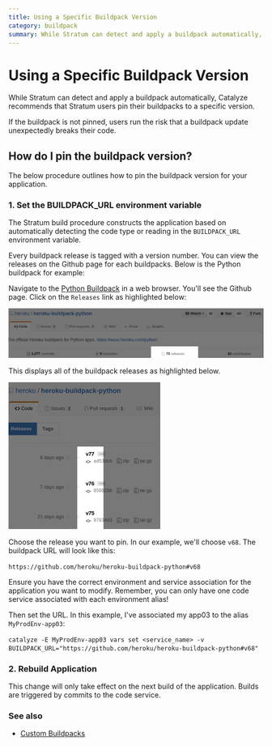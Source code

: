 ```yaml
---
title: Using a Specific Buildpack Version
category: buildpack
summary: While Stratum can detect and apply a buildpack automatically, Catalyze recommends that Stratum users pin their buildpacks to a specific version.
---
```


# Using a Specific Buildpack Version

While Stratum can detect and apply a buildpack automatically, Catalyze recommends that Stratum users pin their buildpacks to a specific version.

If the buildpack is not pinned, users run the risk that a buildpack update unexpectedly breaks their code.

## How do I pin the buildpack version?

The below procedure outlines how to pin the buildpack version for your application.

### 1. Set the BUILDPACK_URL environment variable

The Stratum build procedure constructs the application based on automatically detecting the code type or reading in the `BUILDPACK_URL` environment variable.

Every buildpack release is tagged with a version number. You can view the releases on the Github page for each buildpacks. Below is the Python buildpack for example:

Navigate to the [Python Buildpack](https://github.com/heroku/heroku-buildpack-python) in a web browser. You'll see the Github page. Click on the `Releases` link as highlighted below:

![Python](images/buildpack_release_frontpage.png)

This displays all of the buildpack releases as highlighted below.

![Python_Releases](images/buildpack_release_github.png)

Choose the release you want to pin. In our example, we'll choose `v68`. The buildpack URL will look like this:

`https://github.com/heroku/heroku-buildpack-python#v68`

Ensure you have the correct environment and service association for the application you want to modify. Remember, you can only have one code service associated with each environment alias!

Then set the URL. In this example, I've associated my app03 to the alias `MyProdEnv-app03`:

`catalyze -E MyProdEnv-app03 vars set <service_name> -v BUILDPACK_URL="https://github.com/heroku/heroku-buildpack-python#v68"`

### 2. Rebuild Application

This change will only take effect on the next build of the application. Builds are triggered by commits to the code service.

### See also

* [Custom Buildpacks](/stratum/articles/buildpacks-custom)
